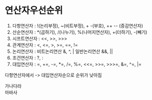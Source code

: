 # 연산자우선순위

1. 다항연산자 : !(논리부정), ~(비트부정), + -(부호), ++ -- (증감연산자)
2. 산순연산자 : *(곱하기), /(나누기), %(나머지연산자), +(더하기), -(빼기)
3. 시프트연산자 : <<, >>, >>>
4. 관계연산자 :  <, <=, >, >=, ==, !=
5. 논리연산자 : 비트논리연산 &, ^, | 일반논리연산 &&, ||
6. 조건연산자 : ?, :
7. 대입연산자 : =, +=, -=, *=, /=, %=, <<=, >>=, >>>=, &=, ^=, |=

다항연산자에서 -> 대입연산자순으로 순위가 낮아짐

가나다라  
마바사
